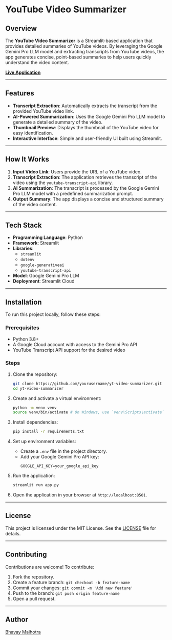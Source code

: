 # YouTube Video Summarizer

## Overview
The **YouTube Video Summarizer** is a Streamlit-based application that provides detailed summaries of YouTube videos. By leveraging the Google Gemini Pro LLM model and extracting transcripts from YouTube videos, the app generates concise, point-based summaries to help users quickly understand the video content.

[**Live Application**](https://yt-video-summarer.streamlit.app/)

---

## Features
- **Transcript Extraction**: Automatically extracts the transcript from the provided YouTube video link.
- **AI-Powered Summarization**: Uses the Google Gemini Pro LLM model to generate a detailed summary of the video.
- **Thumbnail Preview**: Displays the thumbnail of the YouTube video for easy identification.
- **Interactive Interface**: Simple and user-friendly UI built using Streamlit.

---

## How It Works
1. **Input Video Link**: Users provide the URL of a YouTube video.
2. **Transcript Extraction**: The application retrieves the transcript of the video using the `youtube-transcript-api` library.
3. **AI Summarization**: The transcript is processed by the Google Gemini Pro LLM model with a predefined summarization prompt.
4. **Output Summary**: The app displays a concise and structured summary of the video content.

---

## Tech Stack
- **Programming Language**: Python
- **Framework**: Streamlit
- **Libraries**:
  - `streamlit`
  - `dotenv`
  - `google-generativeai`
  - `youtube-transcript-api`
- **Model**: Google Gemini Pro LLM
- **Deployment**: Streamlit Cloud

---

## Installation
To run this project locally, follow these steps:

### Prerequisites
- Python 3.8+
- A Google Cloud account with access to the Gemini Pro API
- YouTube Transcript API support for the desired video

### Steps
1. Clone the repository:
   ```bash
   git clone https://github.com/yourusername/yt-video-summarizer.git
   cd yt-video-summarizer
   ```

2. Create and activate a virtual environment:
   ```bash
   python -m venv venv
   source venv/bin/activate # On Windows, use `venv\Scripts\activate`
   ```

3. Install dependencies:
   ```bash
   pip install -r requirements.txt
   ```

4. Set up environment variables:
   - Create a `.env` file in the project directory.
   - Add your Google Gemini Pro API key:
     ```env
     GOOGLE_API_KEY=your_google_api_key
     ```

5. Run the application:
   ```bash
   streamlit run app.py
   ```

6. Open the application in your browser at `http://localhost:8501`.

---

## License
This project is licensed under the MIT License. See the [LICENSE](LICENSE) file for details.

---

## Contributing
Contributions are welcome! To contribute:
1. Fork the repository.
2. Create a feature branch: `git checkout -b feature-name`
3. Commit your changes: `git commit -m 'Add new feature'`
4. Push to the branch: `git push origin feature-name`
5. Open a pull request.

---

## Author
[Bhavay Malhotra](https://github.com/Bhavay-2001)

